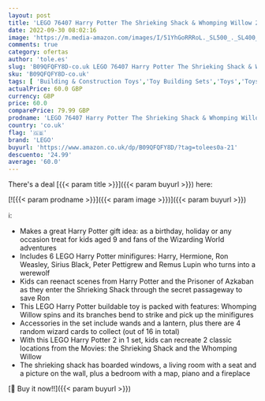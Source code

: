 ```yaml
---
layout: post
title: 'LEGO 76407 Harry Potter The Shrieking Shack & Whomping Willow 2 in 1 Wizarding World Toy  The Prisoner of Azkaban Set for Kids'
date: 2022-09-30 08:02:16
image: 'https://m.media-amazon.com/images/I/51YhGoRRRoL._SL500_._SL400_.jpg'
comments: true
category: ofertas
author: 'tole.es'
slug: 'B09QFQFY8D-co.uk LEGO 76407 Harry Potter The Shrieking Shack & Whomping...'
sku: 'B09QFQFY8D-co.uk'
tags: [ 'Building & Construction Toys','Toy Building Sets','Toys','Toys & Games','lego','🇬🇧', ]
actualPrice: 60.0 GBP
currency: GBP
price: 60.0
comparePrice: 79.99 GBP
prodname: 'LEGO 76407 Harry Potter The Shrieking Shack & Whomping Willow 2 in 1 Wizarding World Toy  The Prisoner of Azkaban Set for Kids'
country: 'co.uk'
flag: '🇬🇧'
brand: 'LEGO'
buyurl: 'https://www.amazon.co.uk/dp/B09QFQFY8D/?tag=tolees0a-21'
descuento: '24.99'
average: '60.0'
---
```


There's a deal [{{< param title >}}]({{< param buyurl >}})  here:

[![{{< param prodname >}}]({{< param image >}})]({{< param buyurl >}})

ℹ️:

- Makes a great Harry Potter gift idea: as a birthday, holiday or any occasion treat for kids aged 9 and fans of the Wizarding World adventures
- Includes 6 LEGO Harry Potter minifigures: Harry, Hermione, Ron Weasley, Sirius Black, Peter Pettigrew and Remus Lupin who turns into a werewolf
- Kids can reenact scenes from Harry Potter and the Prisoner of Azkaban as they enter the Shrieking Shack through the secret passageway to save Ron
- This LEGO Harry Potter buildable toy is packed with features: Whomping Willow spins and its branches bend to strike and pick up the minifigures
- Accessories in the set include wands and a lantern, plus there are 4 random wizard cards to collect (out of 16 in total)
- With this LEGO Harry Potter 2 in 1 set, kids can recreate 2 classic locations from the Movies: the Shrieking Shack and the Whomping Willow
- The shrieking shack has boarded windows, a living room with a seat and a picture on the wall, plus a bedroom with a map, piano and a fireplace

[🛒 Buy it now!!]({{< param buyurl >}})
